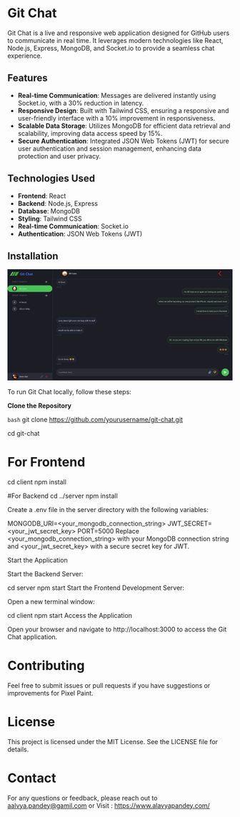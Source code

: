 
# Git Chat

Git Chat is a live and responsive web application designed for GitHub users to communicate in real time. It leverages modern technologies like React, Node.js, Express, MongoDB, and Socket.io to provide a seamless chat experience.

## Features

- **Real-time Communication**: Messages are delivered instantly using Socket.io, with a 30% reduction in latency.
- **Responsive Design**: Built with Tailwind CSS, ensuring a responsive and user-friendly interface with a 10% improvement in responsiveness.
- **Scalable Data Storage**: Utilizes MongoDB for efficient data retrieval and scalability, improving data access speed by 15%.
- **Secure Authentication**: Integrated JSON Web Tokens (JWT) for secure user authentication and session management, enhancing data protection and user privacy.

## Technologies Used

- **Frontend**: React
- **Backend**: Node.js, Express
- **Database**: MongoDB
- **Styling**: Tailwind CSS
- **Real-time Communication**: Socket.io
- **Authentication**: JSON Web Tokens (JWT)

## Installation

![ScreenShot](GitChat.png)

To run Git Chat locally, follow these steps:

 **Clone the Repository**

   ```bash```
   git clone https://github.com/yourusername/git-chat.git

   cd git-chat
   # For Frontend 
  cd client
  npm install

#For Backend 
cd ../server
npm install


Create a .env file in the server directory with the following variables:

MONGODB_URI=<your_mongodb_connection_string>
JWT_SECRET=<your_jwt_secret_key>
PORT=5000
Replace <your_mongodb_connection_string> with your MongoDB connection string and <your_jwt_secret_key> with a secure secret key for JWT.

Start the Application

Start the Backend Server:

cd server
npm start
Start the Frontend Development Server:

Open a new terminal window:

cd client
npm start
Access the Application

Open your browser and navigate to http://localhost:3000 to access the Git Chat application.

# Contributing
Feel free to submit issues or pull requests if you have suggestions or improvements for Pixel Paint.

# License
This project is licensed under the MIT License. See the LICENSE file for details.

# Contact
For any questions or feedback, please reach out to aalvya.pandey@gamil.com or Visit : https://www.alavyapandey.com/
